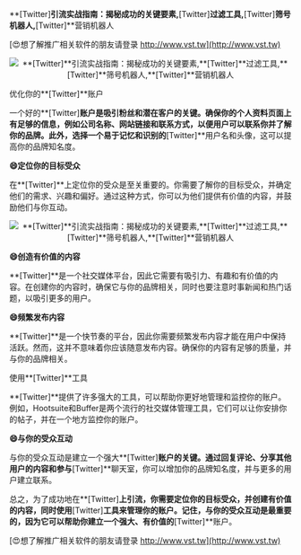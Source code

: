 **[Twitter]**引流实战指南：揭秘成功的关键要素,**[Twitter]**过滤工具,**[Twitter]**筛号机器人,**[Twitter]**营销机器人

[😍想了解推广相关软件的朋友请登录 http://www.vst.tw](http://www.vst.tw)

 <center><img src="https://vst.tw/MP4/tuiguang/png/5.png" alt="**[Twitter]**引流实战指南：揭秘成功的关键要素,**[Twitter]**过滤工具,**[Twitter]**筛号机器人,**[Twitter]**营销机器人"></center>

优化你的**[Twitter]**账户

一个好的**[Twitter]**账户是吸引粉丝和潜在客户的关键。确保你的个人资料页面上有足够的信息，例如公司名称、网站链接和联系方式，以便用户可以联系你并了解你的品牌。此外，选择一个易于记忆和识别的**[Twitter]**用户名和头像，这可以提高你的品牌知名度。

**😄定位你的目标受众**

在**[Twitter]**上定位你的受众是至关重要的。你需要了解你的目标受众，并确定他们的需求、兴趣和偏好。通过这种方式，你可以为他们提供有价值的内容，并鼓励他们与你互动。

 <center><img src="https://vst.tw/MP4/tuiguang/png/3.png" alt="**[Twitter]**引流实战指南：揭秘成功的关键要素,**[Twitter]**过滤工具,**[Twitter]**筛号机器人,**[Twitter]**营销机器人"></center>

**😄创造有价值的内容**

**[Twitter]**是一个社交媒体平台，因此它需要有吸引力、有趣和有价值的内容。在创建你的内容时，确保它与你的品牌相关，同时也要注意时事新闻和热门话题，以吸引更多的用户。

**😄频繁发布内容**

**[Twitter]**是一个快节奏的平台，因此你需要频繁发布内容才能在用户中保持活跃。然而，这并不意味着你应该随意发布内容。确保你的内容有足够的质量，并与你的品牌相关。

使用**[Twitter]**工具

**[Twitter]**提供了许多强大的工具，可以帮助你更好地管理和监控你的账户。例如，Hootsuite和Buffer是两个流行的社交媒体管理工具，它们可以让你安排你的帖子，并在一个地方监控你的账户。

**😄与你的受众互动**

与你的受众互动是建立一个强大**[Twitter]**账户的关键。通过回复评论、分享其他用户的内容和参与**[Twitter]**聊天室，你可以增加你的品牌知名度，并与更多的用户建立联系。

总之，为了成功地在**[Twitter]**上引流，你需要定位你的目标受众，并创建有价值的内容，同时使用**[Twitter]**工具来管理你的账户。记住，与你的受众互动是最重要的，因为它可以帮助你建立一个强大、有价值的**[Twitter]**账户。

[😍想了解推广相关软件的朋友请登录 http://www.vst.tw](http://www.vst.tw)



